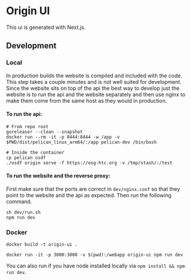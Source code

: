 # Origin UI

This ui is generated with Next.js.

## Development

### Local

In production builds the website is compiled and included with the code. This step 
takes a couple minutes and is not well suited for development. Since the website 
sits on top of the api the best way to develop just the website is to run the api
and the website separately and then use nginx to make them come from the same host
as they would in production. 

#### To run the api:

```shell
# From repo root
goreleaser --clean --snapshot
docker run --rm -it -p 8444:8444 -w /app -v $PWD/dist/pelican_linux_arm64/:/app pelican-dev /bin/bash
```

```shell
# Inside the container
cp pelican osdf
./osdf origin serve -f https://osg-htc.org -v /tmp/stash/:/test
```

#### To run the website and the reverse proxy:

First make sure that the ports are correct in `dev/nginx.conf` so that they point to
the website and the api as expected. Then run the following command.

```shell
sh dev/run.sh
npm run dev
```

### Docker

```shell
docker build -t origin-ui .
```

```shell
docker run -it -p 3000:3000 -v $(pwd):/webapp origin-ui npm run dev
```

You can also run if you have node installed locally via `npm install && npm run dev`.
